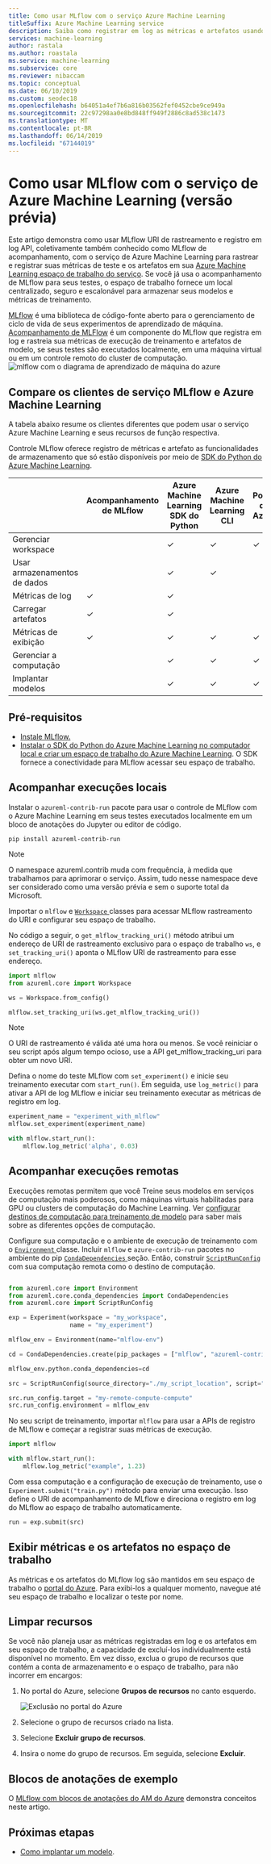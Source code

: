 ```yaml
---
title: Como usar MLflow com o serviço Azure Machine Learning
titleSuffix: Azure Machine Learning service
description: Saiba como registrar em log as métricas e artefatos usando a biblioteca MLflow ao serviço de Azure Machine Learning
services: machine-learning
author: rastala
ms.author: roastala
ms.service: machine-learning
ms.subservice: core
ms.reviewer: nibaccam
ms.topic: conceptual
ms.date: 06/10/2019
ms.custom: seodec18
ms.openlocfilehash: b64051a4ef7b6a816b03562fef0452cbe9ce949a
ms.sourcegitcommit: 22c97298aa0e8bd848ff949f2886c8ad538c1473
ms.translationtype: MT
ms.contentlocale: pt-BR
ms.lasthandoff: 06/14/2019
ms.locfileid: "67144019"
---
```

# <a name="how-to-use-mlflow-with-azure-machine-learning-service-preview"></a>Como usar MLflow com o serviço de Azure Machine Learning (versão prévia)

Este artigo demonstra como usar MLflow URI de rastreamento e registro em log API, coletivamente também conhecido como MLflow de acompanhamento, com o serviço de Azure Machine Learning para rastrear e registrar suas métricas de teste e os artefatos em sua [Azure Machine Learning espaço de trabalho do serviço](https://docs.microsoft.com/azure/machine-learning/service/concept-azure-machine-learning-architecture#workspace). Se você já usa o acompanhamento de MLflow para seus testes, o espaço de trabalho fornece um local centralizado, seguro e escalonável para armazenar seus modelos e métricas de treinamento.

[MLflow](https://www.mlflow.org) é uma biblioteca de código-fonte aberto para o gerenciamento de ciclo de vida de seus experimentos de aprendizado de máquina. [Acompanhamento de MLFlow](https://mlflow.org/docs/latest/quickstart.html#using-the-tracking-api) é um componente do MLflow que registra em log e rastreia sua métricas de execução de treinamento e artefatos de modelo, se seus testes são executados localmente, em uma máquina virtual ou em um controle remoto do cluster de computação.
![mlflow com o diagrama de aprendizado de máquina do azure](media/how-to-use-mlflow/mlflow-diagram.png)

## <a name="compare-mlflow-and-azure-machine-learning-service-clients"></a>Compare os clientes de serviço MLflow e Azure Machine Learning

 A tabela abaixo resume os clientes diferentes que podem usar o serviço Azure Machine Learning e seus recursos de função respectiva.

 Controle MLflow oferece registro de métricas e artefato as funcionalidades de armazenamento que só estão disponíveis por meio de [SDK do Python do Azure Machine Learning](https://docs.microsoft.com/python/api/overview/azure/ml/intro?view=azure-ml-py).

| | Acompanhamento de MLflow | Azure Machine Learning <br> SDK do Python |  Azure Machine Learning <br> CLI | Portal do Azure|
|-|-|-|-|-|
| Gerenciar workspace |   | ✓ |  ✓ | ✓  |
| Usar armazenamentos de dados  |   | ✓ |  ✓ |    |
| Métricas de log      | ✓ | ✓ |    |    |
| Carregar artefatos | ✓ | ✓ |    |    |
| Métricas de exibição     | ✓ | ✓ | ✓  | ✓ |
| Gerenciar a computação   |   | ✓ | ✓  | ✓ |
| Implantar modelos    |   | ✓ |   ✓ | ✓ |

## <a name="prerequisites"></a>Pré-requisitos

* [Instale MLflow.](https://mlflow.org/docs/latest/quickstart.html)
* [Instalar o SDK do Python do Azure Machine Learning no computador local e criar um espaço de trabalho do Azure Machine Learning](setup-create-workspace.md#sdk). O SDK fornece a conectividade para MLflow acessar seu espaço de trabalho.

## <a name="track-local-runs"></a>Acompanhar execuções locais

Instalar o `azureml-contrib-run` pacote para usar o controle de MLflow com o Azure Machine Learning em seus testes executados localmente em um bloco de anotações do Jupyter ou editor de código.

```shell
pip install azureml-contrib-run
```

>[!NOTE]
>O namespace azureml.contrib muda com frequência, à medida que trabalhamos para aprimorar o serviço. Assim, tudo nesse namespace deve ser considerado como uma versão prévia e sem o suporte total da Microsoft.

Importar o `mlflow` e [ `Workspace` ](https://docs.microsoft.com/python/api/azureml-core/azureml.core.workspace(class)?view=azure-ml-py) classes para acessar MLflow rastreamento do URI e configurar seu espaço de trabalho.

No código a seguir, o `get_mlflow_tracking_uri()` método atribui um endereço de URI de rastreamento exclusivo para o espaço de trabalho `ws`, e `set_tracking_uri()` aponta o MLflow URI de rastreamento para esse endereço.

```Python
import mlflow
from azureml.core import Workspace

ws = Workspace.from_config()

mlflow.set_tracking_uri(ws.get_mlflow_tracking_uri())
```

>[!NOTE]
>O URI de rastreamento é válida até uma hora ou menos. Se você reiniciar o seu script após algum tempo ocioso, use a API get_mlflow_tracking_uri para obter um novo URI.

Defina o nome do teste MLflow com `set_experiment()` e inicie seu treinamento executar com `start_run()`. Em seguida, use `log_metric()` para ativar a API de log MLflow e iniciar seu treinamento executar as métricas de registro em log.

```Python
experiment_name = "experiment_with_mlflow"
mlflow.set_experiment(experiment_name)

with mlflow.start_run():
    mlflow.log_metric('alpha', 0.03)
```

## <a name="track-remote-runs"></a>Acompanhar execuções remotas

Execuções remotas permitem que você Treine seus modelos em serviços de computação mais poderosos, como máquinas virtuais habilitadas para GPU ou clusters de computação do Machine Learning. Ver [configurar destinos de computação para treinamento de modelo](how-to-set-up-training-targets.md) para saber mais sobre as diferentes opções de computação.

Configure sua computação e o ambiente de execução de treinamento com o [ `Environment` ](https://docs.microsoft.com/python/api/azureml-core/azureml.core.environment.environment?view=azure-ml-py) classe. Incluir `mlflow` e `azure-contrib-run` pacotes no ambiente do pip [ `CondaDependencies` ](https://docs.microsoft.com/python/api/azureml-core/azureml.core.conda_dependencies.condadependencies?view=azure-ml-py) seção. Então, construir [ `ScriptRunConfig` ](https://docs.microsoft.com/python/api/azureml-core/azureml.core.script_run_config.scriptrunconfig?view=azure-ml-py) com sua computação remota como o destino de computação.

```Python

from azureml.core import Environment
from azureml.core.conda_dependencies import CondaDependencies
from azureml.core import ScriptRunConfig

exp = Experiment(workspace = "my_workspace",
                 name = "my_experiment")

mlflow_env = Environment(name="mlflow-env")

cd = CondaDependencies.create(pip_packages = ["mlflow", "azureml-contrib-run"])

mlflow_env.python.conda_dependencies=cd

src = ScriptRunConfig(source_directory="./my_script_location", script="my_training_script.py")

src.run_config.target = "my-remote-compute-compute"
src.run_config.environment = mlflow_env
```

No seu script de treinamento, importar `mlflow` para usar a APIs de registro de MLflow e começar a registrar suas métricas de execução.

```Python
import mlflow

with mlflow.start_run():
    mlflow.log_metric("example", 1.23)
```

Com essa computação e a configuração de execução de treinamento, use o `Experiment.submit("train.py")` método para enviar uma execução. Isso define o URI de acompanhamento de MLflow e direciona o registro em log do MLflow ao espaço de trabalho automaticamente.

```Python
run = exp.submit(src)
```

## <a name="view-metrics-and-artifacts-in-your-workspace"></a>Exibir métricas e os artefatos no espaço de trabalho

As métricas e os artefatos do MLflow log são mantidos em seu espaço de trabalho o [portal do Azure](https://portal.azure.com). Para exibi-los a qualquer momento, navegue até seu espaço de trabalho e localizar o teste por nome.

## <a name="clean-up-resources"></a>Limpar recursos

Se você não planeja usar as métricas registradas em log e os artefatos em seu espaço de trabalho, a capacidade de excluí-los individualmente está disponível no momento. Em vez disso, exclua o grupo de recursos que contém a conta de armazenamento e o espaço de trabalho, para não incorrer em encargos:

1. No portal do Azure, selecione **Grupos de recursos** no canto esquerdo.

   ![Exclusão no portal do Azure](media/how-to-use-mlflow/delete-resources.png)

1. Selecione o grupo de recursos criado na lista.

1. Selecione **Excluir grupo de recursos**.

1. Insira o nome do grupo de recursos. Em seguida, selecione **Excluir**.

## <a name="example-notebooks"></a>Blocos de anotações de exemplo

O [MLflow com blocos de anotações do AM do Azure](https://aka.ms/azureml-mlflow-examples) demonstra conceitos neste artigo.

## <a name="next-steps"></a>Próximas etapas

* [Como implantar um modelo](how-to-deploy-and-where.md).